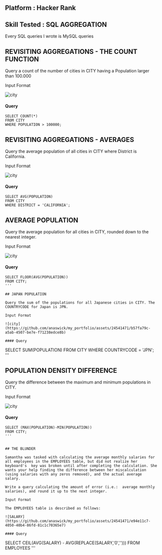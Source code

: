 ## Platform : Hacker Rank
## Skill Tested : SQL AGGREGATION

Every SQL queries I wrote is MySQL queries

## REVISITING AGGREGATIONS - THE COUNT FUNCTION

Query a count of the number of cities in CITY having a Population larger than 100.000

Input Format

![city](https://github.com/anaswick/my_portfolio/assets/24541471/b57fa79c-a5ab-4507-be7e-f71238edce8b)

#### Query
```
SELECT COUNT(*) 
FROM CITY
WHERE POPULATION > 100000;
```

## REVISITING AGGREGATIONS - AVERAGES

Query the average population of all cities in CITY where District is California.

Input Format

![city](https://github.com/anaswick/my_portfolio/assets/24541471/b57fa79c-a5ab-4507-be7e-f71238edce8b)

#### Query
```
SELECT AVG(POPULATION) 
FROM CITY
WHERE DISTRICT = 'CALIFORNIA';
```

## AVERAGE POPULATION

Query the average population for all cities in CITY, rounded down to the nearest integer.

Input Format

![city](https://github.com/anaswick/my_portfolio/assets/24541471/b57fa79c-a5ab-4507-be7e-f71238edce8b)

#### Query
```
SELECT FLOOR(AVG(POPULATION))
FROM CITY;
'''

## JAPAN POPULATION

Query the sum of the populations for all Japanese cities in CITY. The COUNTRYCODE for Japan is JPN.

Input Format

![city](https://github.com/anaswick/my_portfolio/assets/24541471/b57fa79c-a5ab-4507-be7e-f71238edce8b)

#### Query
```
SELECT SUM(POPULATION)
FROM CITY
WHERE COUNTRYCODE = 'JPN';
'''

## POPULATION DENSITY DIFFERENCE

Query the difference between the maximum and minimum populations in CITY.


Input Format

![city](https://github.com/anaswick/my_portfolio/assets/24541471/b57fa79c-a5ab-4507-be7e-f71238edce8b)

#### Query
```
SELECT (MAX(POPULATION)-MIN(POPULATION))
FROM CITY;
'''


## THE BLUNDER

Samantha was tasked with calculating the average monthly salaries for all employees in the EMPLOYEES table, but did not realize her keyboard's  key was broken until after completing the calculation. She wants your help finding the difference between her miscalculation (using salaries with any zeros removed), and the actual average salary.

Write a query calculating the amount of error (i.e.:  average monthly salaries), and round it up to the next integer.

Input Format

The EMPLOYEES table is described as follows:

![SALARY](https://github.com/anaswick/my_portfolio/assets/24541471/e94e11c7-4050-40b4-86fd-81c1c70365e7)

#### Query
```
SELECT CEIL(AVG(SALARY) - AVG(REPLACE(SALARY,'0','')))
FROM EMPLOYEES
'''





